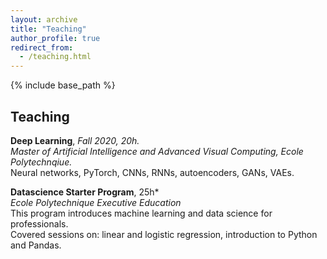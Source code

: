 ```yaml
---
layout: archive
title: "Teaching"
author_profile: true
redirect_from:
  - /teaching.html
---
```


{% include base_path %}

## Teaching 
**Deep Learning**, *Fall 2020, 20h.*  
*Master of Artificial Intelligence and Advanced Visual Computing, Ecole Polytechnqiue.*  
Neural networks, PyTorch, CNNs, RNNs, autoencoders, GANs, VAEs.

**Datascience Starter Program**, 25h*  
*Ecole Polytechnique Executive Education*  
This program introduces machine learning and data science for professionals.  
Covered sessions on: linear and logistic regression, introduction to Python and Pandas.
